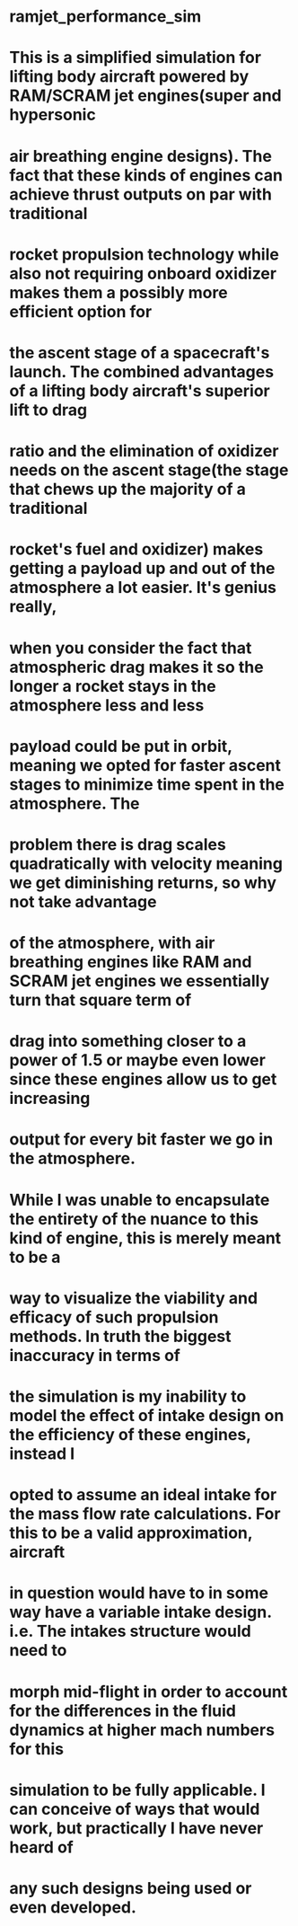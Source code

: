 # ramjet_performance_sim
# This is a simplified simulation for lifting body aircraft powered by RAM/SCRAM jet engines(super and hypersonic
# air breathing engine designs). The fact that these kinds of engines can achieve thrust outputs on par with traditional
# rocket propulsion technology while also not requiring onboard oxidizer makes them a possibly more efficient option for
# the ascent stage of a spacecraft's launch. The combined advantages of a lifting body aircraft's superior lift to drag
# ratio and the elimination of oxidizer needs on the ascent stage(the stage that chews up the majority of a traditional
# rocket's fuel and oxidizer) makes getting a payload up and out of the atmosphere a lot easier. It's genius really,
# when you consider the fact that atmospheric drag makes it so the longer a rocket stays in the atmosphere less and less
# payload could be put in orbit, meaning we opted for faster ascent stages to minimize time spent in the atmosphere. The
# problem there is drag scales quadratically with velocity meaning we get diminishing returns, so why not take advantage
# of the atmosphere, with air breathing engines like RAM and SCRAM jet engines we essentially turn that square term of
# drag into something closer to a power of 1.5 or maybe even lower since these engines allow us to get increasing
# output for every bit faster we go in the atmosphere.
#
# While I was unable to encapsulate the entirety of the nuance to this kind of engine, this is merely meant to be a
# way to visualize the viability and efficacy of such propulsion methods. In truth the biggest inaccuracy in terms of
# the simulation is my inability to model the effect of intake design on the efficiency of these engines, instead I
# opted to assume an ideal intake for the mass flow rate calculations. For this to be a valid approximation, aircraft
# in question would have to in some way have a variable intake design. i.e. The intakes structure would need to
# morph mid-flight in order to account for the differences in the fluid dynamics at higher mach numbers for this 
# simulation to be fully applicable. I can conceive of ways that would work, but practically I have never heard of 
# any such designs being used or even developed. 
